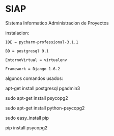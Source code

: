 SIAP
====

Sistema Informatico Administracion de Proyectos

instalacion:


    IDE = pycharm-professional-3.1.1

    BD = postgresql 9.1

    EntornoVirtual = virtualenv

    Framework = Django 1.6.2


algunos comandos usados:


  apt-get install postgresql pgadmin3

  sudo apt-get install psycopg2

  sudo apt-get install python-psycopg2

  sudo easy_install pip

  pip install psycopg2

